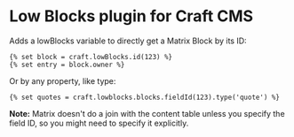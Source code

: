 # Low Blocks plugin for Craft CMS

Adds a lowBlocks variable to directly get a Matrix Block by its ID:

    {% set block = craft.lowBlocks.id(123) %}
    {% set entry = block.owner %}

Or by any property, like type:

    {% set quotes = craft.lowblocks.blocks.fieldId(123).type('quote') %}

**Note:**  Matrix doesn't do a join with the content table unless you specify the field ID, so you might need to specify it explicitly.
